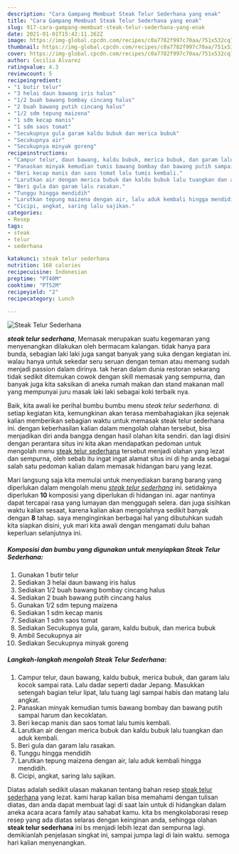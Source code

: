 ```yaml
---
description: "Cara Gampang Membuat Steak Telur Sederhana yang enak"
title: "Cara Gampang Membuat Steak Telur Sederhana yang enak"
slug: 917-cara-gampang-membuat-steak-telur-sederhana-yang-enak
date: 2021-01-01T15:42:11.262Z
image: https://img-global.cpcdn.com/recipes/c0a7782f997c70aa/751x532cq70/steak-telur-sederhana-foto-resep-utama.jpg
thumbnail: https://img-global.cpcdn.com/recipes/c0a7782f997c70aa/751x532cq70/steak-telur-sederhana-foto-resep-utama.jpg
cover: https://img-global.cpcdn.com/recipes/c0a7782f997c70aa/751x532cq70/steak-telur-sederhana-foto-resep-utama.jpg
author: Cecilia Alvarez
ratingvalue: 4.3
reviewcount: 5
recipeingredient:
- "1 butir telur"
- "3 helai daun bawang iris halus"
- "1/2 buah bawang bombay cincang halus"
- "2 buah bawang putih cincang halus"
- "1/2 sdm tepung maizena"
- "1 sdm kecap manis"
- "1 sdm saos tomat"
- "Secukupnya gula garam kaldu bubuk dan merica bubuk"
- "Secukupnya air"
- "Secukupnya minyak goreng"
recipeinstructions:
- "Campur telur, daun bawang, kaldu bubuk, merica bubuk, dan garam lalu kocok sampai rata. Lalu dadar seperti dadar Jepang. Masukkan setengah bagian telur lipat, lalu tuang lagi sampai habis dan matang lalu angkat."
- "Panaskan minyak kemudian tumis bawang bombay dan bawang putih sampai harum dan kecoklatan."
- "Beri kecap manis dan saos tomat lalu tumis kembali."
- "Larutkan air dengan merica bubuk dan kaldu bubuk lalu tuangkan dan aduk kembali."
- "Beri gula dan garam lalu rasakan."
- "Tunggu hingga mendidih"
- "Larutkan tepung maizena dengan air, lalu aduk kembali hingga mendidih."
- "Cicipi, angkat, saring lalu sajikan."
categories:
- Resep
tags:
- steak
- telur
- sederhana

katakunci: steak telur sederhana 
nutrition: 168 calories
recipecuisine: Indonesian
preptime: "PT40M"
cooktime: "PT52M"
recipeyield: "2"
recipecategory: Lunch

---
```



![Steak Telur Sederhana](https://img-global.cpcdn.com/recipes/c0a7782f997c70aa/751x532cq70/steak-telur-sederhana-foto-resep-utama.jpg)

<b><i>steak telur sederhana</i></b>, Memasak merupakan suatu kegemaran yang menyenangkan dilakukan oleh bermacam kalangan. tidak hanya para bunda, sebagian laki laki juga sangat banyak yang suka dengan kegiatan ini. walau hanya untuk sekedar seru seruan dengan teman atau memang sudah menjadi passion dalam dirinya. tak heran dalam dunia restoran sekarang tidak sedikit ditemukan cowok dengan skill memasak yang sempurna, dan banyak juga kita saksikan di aneka rumah makan dan stand makanan mall yang mempunyai juru masak laki laki sebagai koki terbaik nya.



Baik, kita awali ke perihal bumbu bumbu menu <i>steak telur sederhana</i>. di setiap kegiatan kita, kemungkinan akan terasa membahagiakan jika sejenak kalian memberikan sebagian waktu untuk memasak steak telur sederhana ini. dengan keberhasilan kalian dalam mengolah olahan tersebut, bisa menjadikan diri anda bangga dengan hasil olahan kita sendiri. dan lagi disini dengan perantara situs ini kita akan mendapatkan pedoman untuk mengolah menu <u>steak telur sederhana</u> tersebut menjadi olahan yang lezat dan sempurna, oleh sebab itu ingat ingat alamat situs ini di hp anda sebagai salah satu pedoman kalian dalam memasak hidangan baru yang lezat.


Mari langsung saja kita memulai untuk menyediakan barang barang yang diperlukan dalam mengolah menu <u><i>steak telur sederhana</i></u> ini. setidaknya diperlukan <b>10</b> komposisi yang diperlukan di hidangan ini. agar nantinya dapat tercapai rasa yang lumayan dan menggugah selera. dan juga sisihkan waktu kalian sesaat, karena kalian akan mengolahnya sedikit banyak dengan <b>8</b> tahap. saya menginginkan berbagai hal yang dibutuhkan sudah kita siapkan disini, yuk mari kita awali dengan mengamati dulu bahan keperluan selanjutnya ini.

<!--inarticleads1-->

##### Komposisi dan bumbu yang digunakan untuk menyiapkan Steak Telur Sederhana:

1. Gunakan 1 butir telur
1. Sediakan 3 helai daun bawang iris halus
1. Sediakan 1/2 buah bawang bombay cincang halus
1. Sediakan 2 buah bawang putih cincang halus
1. Gunakan 1/2 sdm tepung maizena
1. Sediakan 1 sdm kecap manis
1. Sediakan 1 sdm saos tomat
1. Sediakan Secukupnya gula, garam, kaldu bubuk, dan merica bubuk
1. Ambil Secukupnya air
1. Sediakan Secukupnya minyak goreng




<!--inarticleads2-->

##### Langkah-langkah mengolah Steak Telur Sederhana:

1. Campur telur, daun bawang, kaldu bubuk, merica bubuk, dan garam lalu kocok sampai rata. Lalu dadar seperti dadar Jepang. Masukkan setengah bagian telur lipat, lalu tuang lagi sampai habis dan matang lalu angkat.
1. Panaskan minyak kemudian tumis bawang bombay dan bawang putih sampai harum dan kecoklatan.
1. Beri kecap manis dan saos tomat lalu tumis kembali.
1. Larutkan air dengan merica bubuk dan kaldu bubuk lalu tuangkan dan aduk kembali.
1. Beri gula dan garam lalu rasakan.
1. Tunggu hingga mendidih
1. Larutkan tepung maizena dengan air, lalu aduk kembali hingga mendidih.
1. Cicipi, angkat, saring lalu sajikan.




Diatas adalah sedikit ulasan makanan tentang bahan resep <u>steak telur sederhana</u> yang lezat. kami harap kalian bisa memahami dengan tulisan diatas, dan anda dapat membuat lagi di saat lain untuk di hidangkan dalam aneka acara acara family atau sahabat kamu. kita bs mengkolaborasi resep resep yang ada diatas selaras dengan keinginan anda, sehingga olahan <b>steak telur sederhana</b> ini bs menjadi lebih lezat dan sempurna lagi. demikianlah penjelasan singkat ini, sampai jumpa lagi di lain waktu. semoga hari kalian menyenangkan.
